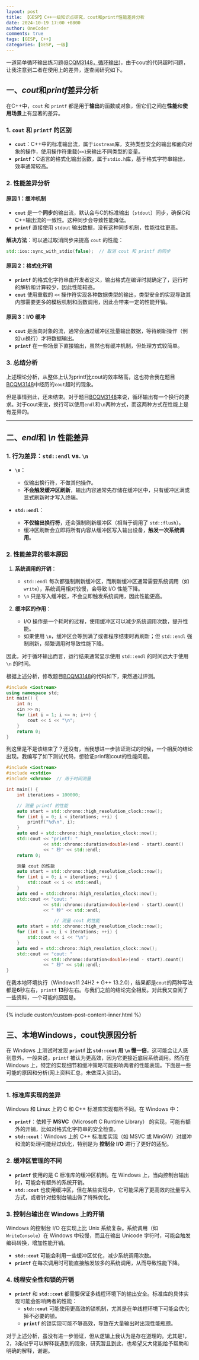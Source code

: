 ```yaml
---
layout: post
title: 【GESP】C++一级知识点研究，cout和printf性能差异分析
date: 2024-10-19 17:00 +0800
author: OneCoder
comments: true
tags: [GESP, C++]
categories: [GESP, 一级]
---
```

一道简单循环输出练习题([BCQM3148，循环输出](https://www.coderli.com/gesp-1-bcqm3148/))，由于cout的代码超时问题，让我注意到二者在使用上的差异，遂查阅研究如下。

<!--more-->

## 一、*cout*和*printf*差异分析

在C++中，`cout` 和 `printf` 都是用于**输出**的函数或对象，但它们之间在**性能**和**使用场景**上有显著的差异。

### **1. `cout` 和 `printf` 的区别**

- **`cout`**：C++中的标准输出流，属于`iostream`库，支持类型安全的输出和面向对象的操作，使用操作符重载(`<<`)来输出不同类型的变量。
- **`printf`**：C语言的格式化输出函数，属于`stdio.h`库，基于格式字符串输出，效率通常较高。

### **2. 性能差异分析**

#### **原因 1：缓冲机制**

- **`cout`** 是一个**同步**的输出流，默认会与C的标准输出（`stdout`）同步，确保C和C++输出流的一致性。这种同步会导致性能降低。
- **`printf`** 直接使用 `stdout` 输出数据，没有这种同步机制，性能往往更高。

**解决方法**：可以通过取消同步来提高 `cout` 的性能：

```cpp
std::ios::sync_with_stdio(false);  // 取消 cout 和 printf 的同步
```

#### **原因 2：格式化开销**

- **`printf`** 的格式化字符串由开发者定义，输出格式在编译时就确定了，运行时的解析和计算较少，因此性能较高。
- **`cout`** 使用重载的 `<<` 操作符实现各种数据类型的输出，类型安全的实现导致其内部需要更多的模板机制和函数调用，因此会带来一定的性能开销。

#### **原因 3：I/O 缓冲**

- **`cout`** 是面向对象的流，通常会通过缓冲区批量输出数据，等待刷新操作（例如`\n`换行）才将数据输出。  
- **`printf`** 在一些场景下直接输出，虽然也有缓冲机制，但处理方式较简单。

### **3. 总结分析**

上述理论分析，从整体上认为printf比cout的效率略高，这也符合我在题目[BCQM3148](https://www.coderli.com/gesp-1-bcqm3148/)中经历的`cout`超时的现象。

但是事情到此，还未结束。对于题目[BCQM3148](https://www.coderli.com/gesp-1-bcqm3148/)来说，循环输出有一个换行的要求。对于cout来说，换行可以使用`endl`和`\n`两种方式，而这两种方式在性能上是有差异的。

---

## 二、*endl*和 *\n* 性能差异

### 1. **行为差异：`std::endl` vs. `\n`**

- **`\n`**：
  - 仅输出换行符，不做其他操作。
  - **不会触发缓冲区刷新**，输出内容通常先存储在缓冲区中，只有缓冲区满或显式刷新时才写入终端。

- **`std::endl`**：
  - **不仅输出换行符**，还会强制刷新缓冲区（相当于调用了 `std::flush`）。
  - 缓冲区刷新会立即将所有内容从缓冲区写入输出设备，**触发一次系统调用**。

### 2. **性能差异的根本原因**

1. **系统调用的开销**：
   - `std::endl` 每次都强制刷新缓冲区，而刷新缓冲区通常需要系统调用（如 `write`），系统调用相对较慢，会导致 I/O 性能下降。
   - `\n` 只是写入缓冲区，不会立即触发系统调用，因此性能更高。

2. **缓冲区的作用**：
   - I/O 操作是一个耗时的过程，使用缓冲区可以减少系统调用次数，提升性能。
   - 如果使用 `\n`，缓冲区会等到满了或者程序结束时再刷新；但 `std::endl` 强制刷新，频繁调用时导致性能下降。

因此，对于循环输出而言，运行结果通常显示使用 `std::endl` 的时间远大于使用 `\n` 的时间。

根据上述分析，修改题目[BCQM3148](https://www.coderli.com/gesp-1-bcqm3148/)的代码如下，果然通过评测。

```cpp
#include <iostream>
using namespace std;
int main() {
    int n;
    cin >> n;
    for (int i = 1; i <= n; i++) {
        cout << i << "\n";
    }
    return 0;
}
```

到这里是不是该结束了？还没有，当我想进一步验证测试的时候，一个相反的结论出现。我编写了如下测试代码，想验证prinf和cout的性能问题。

```cpp
#include <iostream>
#include <cstdio>
#include <chrono>  // 用于时间测量

int main() {
    int iterations = 100000;

    // 测量 printf 的性能
    auto start = std::chrono::high_resolution_clock::now();
    for (int i = 0; i < iterations; ++i) {
        printf("%d\n", i);
    }
    auto end = std::chrono::high_resolution_clock::now();
    std::cout << "printf: "
              << std::chrono::duration<double>(end - start).count()
              << " 秒" << std::endl;
    return 0;

    测量 cout 的性能
    auto start = std::chrono::high_resolution_clock::now();
    for (int i = 0; i < iterations; ++i) {
        std::cout << i << std::endl;
    }
    auto end = std::chrono::high_resolution_clock::now();
    std::cout << "cout: "
              << std::chrono::duration<double>(end - start).count()
              << " 秒" << std::endl;

                  // 测量 cout 的性能
    auto start = std::chrono::high_resolution_clock::now();
    for (int i = 0; i < iterations; ++i) {
        std::cout << i << "\n";
    }
    auto end = std::chrono::high_resolution_clock::now();
    std::cout << "cout: "
              << std::chrono::duration<double>(end - start).count()
              << " 秒" << std::endl;
}
```

在我本地环境执行（Windows11 24H2 + G++ 13.2.0），结果都是`cout`的两种写法都是**6**秒左右，`printf` **13**秒左右。与我们之前的结论完全相反。对此我又查阅了一些资料，一个可能的原因是。

---

{% include custom/custom-post-content-inner.html %}

## 三、本地Windows，cout快原因分析

在 Windows 上测试时发现 **`printf` 比 `std::cout` 用 `\n` 慢一倍**，这可能会让人感到意外。一般来说，`printf` 被认为更高效，因为它更接近底层系统调用。然而在 Windows 上，特定的实现细节和缓冲策略可能影响两者的性能表现。下面是一些可能的原因和分析(网上资料汇总，未做深入验证)。

---

### 1. **标准库实现的差异**

Windows 和 Linux 上的 C 和 C++ 标准库实现有所不同。在 Windows 中：

- **`printf`**：依赖于 **MSVC**（Microsoft C Runtime Library） 的实现，可能有额外的开销，比如对格式化字符串的安全检查。
- **`std::cout`**：Windows 上的 C++ 标准库实现（如 MSVC 或 MinGW）对缓冲和流的处理可能经过优化，特别是为 **控制台 I/O** 进行了更好的适配。

### 2. **缓冲区管理的不同**

- **`printf`** 使用的是 C 标准库的缓冲区机制。在 Windows 上，当向控制台输出时，可能会有额外的系统开销。
- **`std::cout`** 也使用缓冲区，但在某些实现中，它可能采用了更高效的批量写入方式，或者针对控制台输出做了特殊优化。

### 3. **控制台输出在 Windows 上的开销**

Windows 的控制台 I/O 在实现上比 Unix 系统复杂。系统调用（如 `WriteConsole`）在 Windows 中较慢，而且在输出 Unicode 字符时，可能会触发编码转换，增加性能开销。

- **`std::cout`** 可能会利用一些缓冲区优化，减少系统调用次数。
- **`printf`** 在每次调用时可能直接触发较多的系统调用，从而导致性能下降。

### 4. **线程安全性和锁的开销**

- **`printf`** 和 **`std::cout`** 都需要保证多线程环境下的输出安全。标准库的具体实现可能会影响两者的性能：
  - **`std::cout`** 可能使用更高效的锁机制，尤其是在单线程环境下可能会优化掉不必要的锁。
  - **`printf`** 的锁实现可能不够高效，导致在大量输出时出现性能瓶颈。

对于上述分析，虽没有进一步验证，但从逻辑上我认为是存在道理的。尤其是1，2，3条似乎可以解释我遇到的现象，研究暂且到此，也希望又大佬能给予帮助和明确的解释，谢谢。
